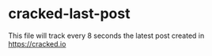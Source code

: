 # cracked-last-post

This file will track every 8 seconds the latest post created in https://cracked.io
